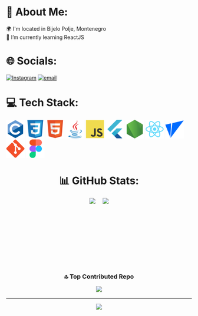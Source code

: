 # 💫 About Me:
🌍 I'm located in Bijelo Polje, Montenegro<br>🌱 I’m currently learning ReactJS

# 🌐 Socials:
[![Instagram](https://img.shields.io/badge/Instagram-%23E4405F.svg?logo=Instagram&logoColor=white)](https://instagram.com/p1svc) 
[![email](https://img.shields.io/badge/Email-D14836?logo=gmail&logoColor=white)](mailto:nikolina.pisarevic08@gmail.com)

# 💻 Tech Stack:
<p>
  <img src="https://raw.githubusercontent.com/devicons/devicon/master/icons/c/c-original.svg" alt="C" width="50" height="50"/>
  <img src="https://raw.githubusercontent.com/devicons/devicon/master/icons/css3/css3-original.svg" alt="CSS3" width="50" height="50"/>
  <img src="https://raw.githubusercontent.com/devicons/devicon/master/icons/html5/html5-original.svg" alt="HTML5" width="50" height="50"/>
  <img src="https://raw.githubusercontent.com/devicons/devicon/master/icons/java/java-original.svg" alt="Java" width="50" height="50"/>
  <img src="https://raw.githubusercontent.com/devicons/devicon/master/icons/javascript/javascript-original.svg" alt="JavaScript" width="50" height="50"/>
  <img src="https://raw.githubusercontent.com/devicons/devicon/master/icons/flutter/flutter-original.svg" alt="Flutter" width="50" height="50"/>
  <img src="https://raw.githubusercontent.com/devicons/devicon/master/icons/nodejs/nodejs-original.svg" alt="NodeJS" width="50" height="50"/>
  <img src="https://raw.githubusercontent.com/devicons/devicon/master/icons/react/react-original.svg" alt="React" width="50" height="50"/>
  <img src="https://raw.githubusercontent.com/devicons/devicon/master/icons/vite/vite-original.svg" alt="Vite" width="50" height="50"/>
  <img src="https://raw.githubusercontent.com/devicons/devicon/master/icons/git/git-original.svg" alt="Git" width="50" height="50"/>
  <img src="https://raw.githubusercontent.com/devicons/devicon/master/icons/figma/figma-original.svg" alt="Figma" width="50" height="50"/>
</p>
<div align="center">
  
# 📊 GitHub Stats:

<div style="display: flex; justify-content: center; gap: 20px;">
  <img src="https://github-readme-stats.vercel.app/api?username=npsvc&theme=tokyonight&hide_border=false&include_all_commits=true&count_private=true" height="180"/>
  <img src="https://github-readme-stats.vercel.app/api/top-langs/?username=npsvc&theme=tokyonight&hide_border=false&include_all_commits=true&count_private=true&layout=compact" height="180"/>
</div>

### 🔝 Top Contributed Repo
![](https://github-contributor-stats.vercel.app/api?username=npsvc&limit=5&theme=tokyonight&combine_all_yearly_contributions=true)

---
[![](https://visitcount.itsvg.in/api?id=npsvc&icon=0&color=3)](https://visitcount.itsvg.in)

</div>
